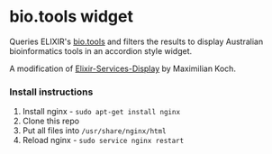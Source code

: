 # bio.tools widget
Queries ELIXIR's [bio.tools](https://bio.tools/) and filters the results to display Australian bioinformatics tools in an accordion style widget.

A modification of [Elixir-Services-Display](https://github.com/tschaka1904/Elixir-Services-Display) by Maximilian Koch.

### Install instructions
1. Install nginx - `sudo apt-get install nginx`
2. Clone this repo
3. Put all files into `/usr/share/nginx/html`
4. Reload nginx - `sudo service nginx restart`

